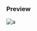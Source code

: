 ### Preview
![a](https://github.com/Eazvy/UILibs/blob/main/Librarys/GayPrideFlag/Screenshot%202022-12-04%20133333.png?raw=true)
